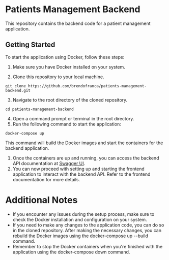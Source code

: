 # Patients Management Backend

This repository contains the backend code for a patient management application.

## Getting Started

To start the application using Docker, follow these steps:

1. Make sure you have Docker installed on your system.

2. Clone this repository to your local machine.

```shell
git clone https://github.com/brendofranca/patients-management-backend.git
```
3. Navigate to the root directory of the cloned repository.
```shell
cd patients-management-backend
```
4. Open a command prompt or terminal in the root directory.
5. Run the following command to start the application:
 ```shell
docker-compose up
```
This command will build the Docker images and start the containers for the backend application.

1. Once the containers are up and running, you can access the backend API documentation at <a href="https://localhost:8443/swagger/index.html" target="_blank">Swagger UI</a>.
2. You can now proceed with setting up and starting the frontend application to interact with the backend API. Refer to the frontend documentation for more details.

# Additional Notes

- If you encounter any issues during the setup process, make sure to check the Docker installation and configuration on your system.
- If you need to make any changes to the application code, you can do so in the cloned repository. After making the necessary changes, you can rebuild the Docker images using the docker-compose up --build command.
- Remember to stop the Docker containers when you're finished with the application using the docker-compose down command.

